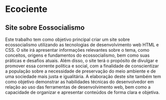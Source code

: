 # Ecociente
## Site sobre Eossocialismo


Este trabalho tem como objetivo principal criar um site sobre ecossocialismo utilizando as tecnologias de desenvolvimento web HTML e CSS.
O site irá apresentar informações relevantes sobre o tema, como conceitos, origens e fundamentos do ecossocialismo, bem como suas práticas e desafios atuais. Além disso, o site terá o propósito de divulgar e promover essa corrente política e social, com a finalidade de conscientizar a população sobre a necessidade de preservação do meio ambiente e de uma sociedade mais justa e igualitária.
A elaboração deste site também tem como objetivo demonstrar as habilidades técnicas do desenvolvedor em relação ao uso das ferramentas de desenvolvimento web, bem como a capacidade de organizar e apresentar conteúdos de forma clara e objetiva.

